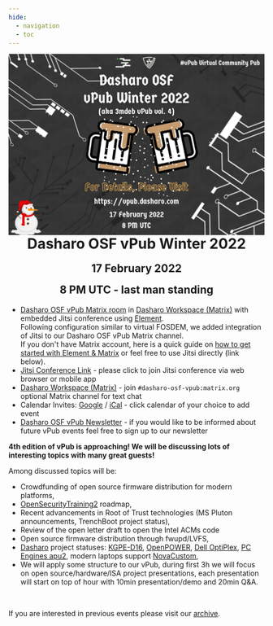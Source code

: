 ```yaml
---
hide:
  - navigation
  - toc
--- 
```


<p align="center" style="margin-bottom: 0px !important;">
  <img width="800" src="images/dasharo-osf-vpub-winter-2022-poster.png" alt="Dasharo OSF vPub Winter 2022 poster" align="center">
  </p>
<h1 align="center" style="margin-top: 0px;">Dasharo OSF vPub Winter 2022</h1>
<h2 align="center" style="margin-top: 0px;">17 February 2022</h2>
<h2 align="center" style="margin-top: 0px;">8 PM UTC - last man standing</h2>

* [Dasharo OSF vPub Matrix room](https://matrix.to/#/#dasharo-osf-vpub:matrix.org) in [Dasharo Workspace (Matrix)](https://matrix.to/#/#dasharo:matrix.org) with embedded Jitsi conference using [Element](https://element.io/get-started).<br>
Following configuration similar to virtual FOSDEM, we added integration of Jitsi to our Dasharo OSF vPub Matrix channel.<br>
If you don't have Matrix account, here is a quick guide on [how to get started with Element & Matrix](https://frontpagelinux.com/tutorials/beginners-guide-how-to-get-started-with-element-matrix/) or feel free to use Jitsi directly (link below).
* [Jitsi Conference Link](https://meet.jit.si/dasharo-osf-vpub) - please click to join Jitsi conference via web browser or mobile app
* [Dasharo Workspace (Matrix)](https://matrix.to/#/#dasharo:matrix.org) - join `#dasharo-osf-vpub:matrix.org` optional Matrix channel for text chat
* Calendar Invites: [Google](https://calendar.google.com/event?action=TEMPLATE&tmeid=MjZobm9ydXJuNzQ4OHM3bWszN3I1b2dwbjQgZXZlbnRzQDNtZGViLmNvbQ&tmsrc=events%403mdeb.com) / [iCal](https://cloud.3mdeb.com/index.php/s/bxWPFbg5PzkDeP2) - click calendar of your choice to add event
* [Dasharo OSF vPub Newsletter](https://newsletter.3mdeb.com/subscription/0_K65I7ro) - if you would like to be informed about future vPub events feel free to sign up to our newsletter

**4th edition of vPub is approaching! We will be discussing lots of interesting topics with many great guests!**<br>

Among discussed topics will be:<br>

* Crowdfunding of open source firmware distribution for modern platforms,<br>
* [OpenSecurityTraining2](https://ost2.fyi/) roadmap,<br>
* Recent advancements in Root of Trust technologies (MS Pluton announcements, TrenchBoot project status),<br>
* Review of the open letter draft to open the Intel ACMs code<br>
* Open source firmware distribution through fwupd/LVFS,<br>
* [Dasharo](https://dasharo.com/) project statuses: [KGPE-D16](https://docs.dasharo.com/variants/asus_kgpe_d16/releases/), [OpenPOWER](https://docs.dasharo.com/variants/talos_2/releases/), [Dell OptiPlex](https://docs.dasharo.com/variants/dell_optiplex/overview/), [PC Engines apu2](pcengines.github.io), modern laptops support [NovaCustom](https://configurelaptop.eu/coreboot-laptop/),<br>
* We will apply some structure to our vPub, during first 3h we will focus on open source/hardware/ISA project presentations, each presentation will start on top of hour with 10min presentation/demo and 20min Q&A.
<br>

If you are interested in previous events please visit our [archive](archive.md).
